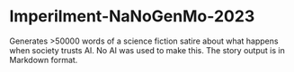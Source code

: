 # Imperilment-NaNoGenMo-2023
Generates >50000 words of a science fiction satire about what happens when society trusts AI. No AI was used to make this. The story output is in Markdown format.
